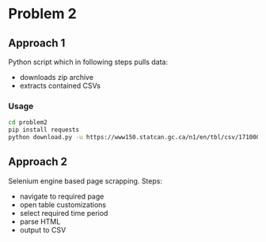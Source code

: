 Problem 2
=========

Approach 1
----------

Python script which in following steps pulls data:
- downloads zip archive
- extracts contained CSVs

### Usage

```bash
cd problem2
pip install requests
python download.py -u https://www150.statcan.gc.ca/n1/en/tbl/csv/17100009-eng.zip
```

Approach 2
----------------------------

Selenium engine based page scrapping. Steps:

- navigate to required page
- open table customizations
- select required time period
- parse HTML
- output to CSV


